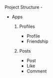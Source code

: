 Project Structure -

- Apps

    1. Profiles
        - Profile
        - Friendship

    2. Posts
        - Post
        - Like
        - Comment

    